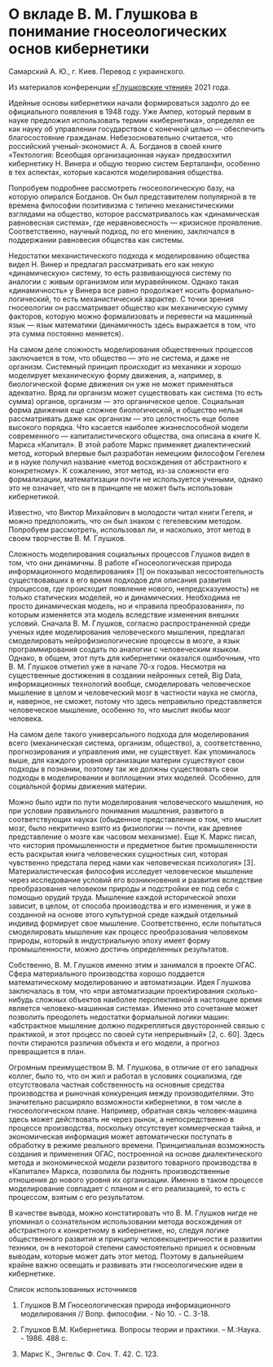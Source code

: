 # О вкладе В. М. Глушкова в понимание гносеологических основ кибернетики

Самарский А. Ю., г. Киев. Перевод с украинского.

Из материалов конференции [«Глушковские чтения»](../глушковские-чтения.md) 2021 года.

Идейные основы кибернетики начали формироваться задолго до ее официального появления в 1948 году. Уже Ампер, который первым в науке предложил использовать термин «кибернетика», определял ее как науку об управлении государством с конечной целью — обеспечить благосостояние гражданам. Небезосновательно считается, что российский ученый-экономист А. А. Богданов в своей книге «Тектология: Всеобщая организационная наука» предвосхитил кибернетику Н. Винера и общую теорию систем Берталанфи, особенно в тех аспектах, которые касаются моделирования общества.

Попробуем подробнее рассмотреть гносеологическую базу, на которую опирался Богданов. Он был представителем популярной в те времена философии позитивизма с типично механистическими взглядами на общество, которое рассматривалось как «динамическая равновесная система», где неравновесность — кризисное проявление. Соответственно, научный подход, по его мнению, заключался в поддержании равновесия общества как системы.

Недостатки механистического подхода к моделированию общества видел Н. Винер и предлагал рассматривать его как некую «динамическую» систему, то есть развивающуюся систему по аналогии с живым организмом или муравейником. Однако такая «динамичность» у Винера все равно продолжает носить формально-логический, то есть механистический характер. С точки зрения гносеологии он рассматривает общество как механическую сумму факторов, которую можно формализовать и перевести на машинный язык — язык математики (динамичность здесь выражается в том, что эта сумма постоянно меняется).

На самом деле сложность моделирования общественных процессов заключается в том, что общество — это не система, и даже не организм. Системный принцип происходит из механики и хорошо моделирует механическую форму движения, а, например, в биологической форме движения он уже не может применяться адекватно. Вряд ли организм может существовать как система (то есть сумма) органов, организм — это органическое целое. Социальная форма движения еще сложнее биологической, и общество нельзя рассматривать даже как организм — это целостность еще более высокого порядка. Что касается наиболее жизнеспособной модели современного — капиталистического общества, она описана в книге К. Маркса «Капитал». В этой работе Маркс применяет диалектический метод, который впервые был разработан немецким философом Гегелем и в науке получил название «метод восхождения от абстрактного к конкретному». К сожалению, этот метод, из-за сложности его формализации, математизации почти не используется учеными, однако это не означает, что он в принципе не может быть использован кибернетикой.

Известно, что Виктор Михайлович в молодости читал книги Гегеля, и можно предположить, что он был знаком с гегелевским методом. Попробуем рассмотреть, использовал ли, и насколько, этот метод в своем творчестве В. М. Глушков.

Сложность моделирования социальных процессов Глушков видел в том, что они динамичны. В работе «Гносеологическая природа информационного моделирования» [1] он показывал несостоятельность существовавших в его время подходов для описания развития (процессов, где происходит появление нового, непредсказуемость) не только статических моделей, но и динамических. Необходима не просто динамическая модель, но и «правила преобразования», по которым изменяется эта модель вследствие изменения внешних условий. Сначала В. М. Глушков, согласно распространенной среди ученых идее моделирования человеческого мышления, предлагал смоделировать нейрофизиологические процессы в мозге, а язык программирования создать по аналогии с человеческим языком. Однако, в общем, этот путь для кибернетики оказался ошибочным, что В. М. Глушков отметил уже в начале 70-х годов. Несмотря на существенные достижения в создании нейронных сетей, Big Data, информационных технологий вообще, смоделировать человеческое мышление в целом и человеческий мозг в частности наука не смогла, и, наверное, не сможет, потому что здесь неправильно представляется человеческое мышление, особенно то, что мыслит якобы мозг человека.

На самом деле такого универсального подхода для моделирования всего (механическая система, организм, общество), а, соответственно, прогнозирования и управления ими, не существует. Как упоминалось выше, для каждого уровня организации материи существуют свои подходы в познании, поэтому так же должны существовать свои подходы в моделировании и воплощении этих моделей. Особенно, для социальной формы движения материи.

Можно было идти по пути моделирования человеческого мышления, но при условии правильного понимания мышления, развитого в соответствующих науках (обыденное представление о том, что мыслит мозг, было некритично взято из физиологии — почти, как древнее представление о мозге как часовом механизме). Еще К. Маркс писал, что «история промышленности и предметное бытие промышленности есть раскрытая книга человеческих сущностных сил, которая чувственно предстала перед нами как человеческая психология» [3]. Материалистическая философия исследует человеческое мышление через исследование условий его возникновения и развития вследствие преобразования человеком природы и подстройки ее под себя с помощью орудий труда. Мышление каждой исторической эпохи зависит, в целом, от способа производства и его изменения, и уже в созданной на основе этого культурной среде каждый отдельный индивид формирует свое мышление. Соответственно, если попытаться смоделировать мышление как процесс преобразования человеком природы, который в индустриальную эпоху имеет форму промышленности, можно достичь определенных результатов.

Собственно, В. М. Глушков именно этим и занимался в проекте ОГАС. Сфера материального производства хорошо поддается математическому моделированию и автоматизации. Идея Глушкова заключалась в том, что «при автоматизации проектирования сколько-нибудь сложных объектов наиболее перспективной в настоящее время является человеко-машинная система». Именно это сочетание может позволить преодолеть недостатки формальной логики машин: «абстрактное мышление должно подкрепляться двусторонней связью с практикой, и этот процесс по своей сути непрерывный» [2, c. 60]. Здесь почти стираются различия объекта и его модели, а прогноз превращается в план.

Огромным преимуществом В. М. Глушкова, в отличие от его западных коллег, было то, что он жил и работал в условиях социализма, где отсутствовала частная собственность на основные средства производства и рыночная конкуренция между производителями. Это значительно расширяло возможности кибернетики, в том числе в гносеологическом плане. Например, обратная связь человек-машина здесь может действовать не через рынок, а непосредственно в процессе производства, поскольку отсутствует коммерческая тайна, и экономическая информация может автоматически поступать в обработку в режиме реального времени. Принципиальная возможность создания и применения ОГАС, построенной на основе диалектического метода и экономической модели развитого товарного производства в «Капитале» Маркса, позволила бы поднять производственные отношения до нового уровня их организации. Именно в таком процессе моделирование совпадает с планом и с его реализацией, то есть с процессом, взятым с его результатом.

В качестве вывода, можно констатировать что В. М. Глушков нигде не упоминал о сознательном использовании метода восхождения от абстрактного к конкретному в кибернетике, но, следуя логике общественного развития и принципу человекоцентричности в развитии техники, он в некоторой степени самостоятельно пришел к основным выводам, которые может дать этот метод. Поэтому в дальнейшем крайне важно освещать и развивать эти гносеологические идеи в кибернетике.

Список использованных источников

1. Глушков В.М Гносеологическая природа информационного моделирования // Вопр. философии. - No 10. - С. 3-18.

2. Глушков В.М. Кибернетика. Вопросы теории и практики. – М.:Наука. - 1986. 488 с.

3. Маркс К., Энгельс Ф. Соч. Т. 42. С. 123.